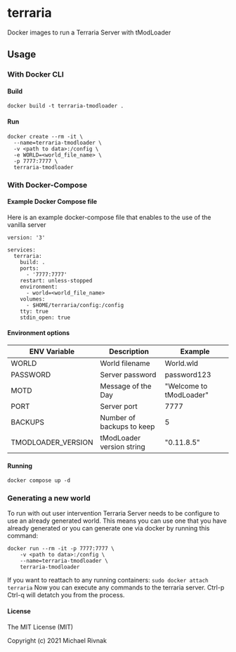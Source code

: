 # terraria

Docker images to run a Terraria Server with tModLoader

## Usage

### With Docker CLI

#### Build

```
docker build -t terraria-tmodloader .
```

#### Run

```
docker create --rm -it \
  --name=terraria-tmodloader \
  -v <path to data>:/config \
  -e WORLD=<world_file_name> \
  -p 7777:7777 \
  terraria-tmodloader
```

### With Docker-Compose

#### Example Docker Compose file
Here is an example docker-compose file that enables to the use of the vanilla server
```
version: '3'

services:
  terraria:
    build: .
    ports:
      - '7777:7777'
    restart: unless-stopped
    environment:
      - world=<world_file_name>
    volumes:
      - $HOME/terraria/config:/config
    tty: true
    stdin_open: true
```

#### Environment options

| ENV Variable | Description | Example |
| --- | --- | --- |
| WORLD | World filename | World.wld |
| PASSWORD | Server password | password123 |
| MOTD | Message of the Day | "Welcome to tModLoader" |
| PORT | Server port | 7777 |
| BACKUPS | Number of backups to keep | 5 |
| TMODLOADER_VERSION | tModLoader version string | "0.11.8.5" |

#### Running

```shell
docker compose up -d
```

### Generating a new world
To run with out user intervention Terraria Server needs to be configure to use an already generated world. This means you can use one that you have already generated or you can generate one via docker by running this command:
```
docker run --rm -it -p 7777:7777 \
    -v <path to data>:/config \
    --name=terraria-tmodloader \
    terraria-tmodloader
```

If you want to reattach to any running containers:
`sudo docker attach terraria`
Now you can execute any commands to the terraria server. Ctrl-p Ctrl-q will detatch you from the process.

#### License

The MIT License (MIT)

Copyright (c) 2021 Michael Rivnak
